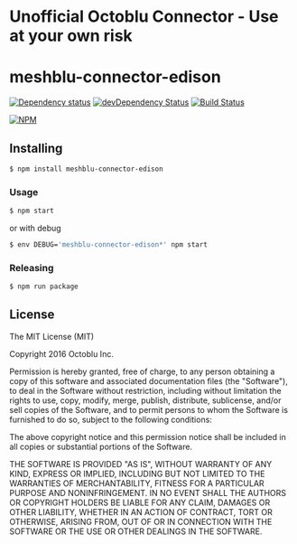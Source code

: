 # Unofficial Octoblu Connector - Use at your own risk

# meshblu-connector-edison

[![Dependency status](http://img.shields.io/david/octoblu/meshblu-connector-edison.svg?style=flat)](https://david-dm.org/octoblu/meshblu-connector-edison)
[![devDependency Status](http://img.shields.io/david/dev/octoblu/meshblu-connector-edison.svg?style=flat)](https://david-dm.org/octoblu/meshblu-connector-edison#info=devDependencies)
[![Build Status](http://img.shields.io/travis/octoblu/meshblu-connector-edison.svg?style=flat&branch=master)](https://travis-ci.org/octoblu/meshblu-connector-edison)

[![NPM](https://nodei.co/npm/meshblu-connector-edison.svg?style=flat)](https://npmjs.org/package/meshblu-connector-edison)

## Installing

```bash
$ npm install meshblu-connector-edison
```

### Usage

```bash
$ npm start
```

or with debug

```bash
$ env DEBUG='meshblu-connector-edison*' npm start
```

### Releasing

```bash
$ npm run package
```

## License

The MIT License (MIT)

Copyright 2016 Octoblu Inc.

Permission is hereby granted, free of charge, to any person obtaining a copy
of this software and associated documentation files (the "Software"), to deal
in the Software without restriction, including without limitation the rights
to use, copy, modify, merge, publish, distribute, sublicense, and/or sell
copies of the Software, and to permit persons to whom the Software is
furnished to do so, subject to the following conditions:

The above copyright notice and this permission notice shall be included in
all copies or substantial portions of the Software.

THE SOFTWARE IS PROVIDED "AS IS", WITHOUT WARRANTY OF ANY KIND, EXPRESS OR
IMPLIED, INCLUDING BUT NOT LIMITED TO THE WARRANTIES OF MERCHANTABILITY,
FITNESS FOR A PARTICULAR PURPOSE AND NONINFRINGEMENT. IN NO EVENT SHALL THE
AUTHORS OR COPYRIGHT HOLDERS BE LIABLE FOR ANY CLAIM, DAMAGES OR OTHER
LIABILITY, WHETHER IN AN ACTION OF CONTRACT, TORT OR OTHERWISE, ARISING FROM,
OUT OF OR IN CONNECTION WITH THE SOFTWARE OR THE USE OR OTHER DEALINGS IN
THE SOFTWARE.
